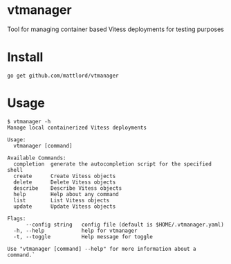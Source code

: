 # vtmanager
Tool for managing container based Vitess deployments for testing purposes

# Install
```
go get github.com/mattlord/vtmanager
```

# Usage
```
$ vtmanager -h
Manage local containerized Vitess deployments

Usage:
  vtmanager [command]

Available Commands:
  completion  generate the autocompletion script for the specified shell
  create      Create Vitess objects
  delete      Delete Vitess objects
  describe    Describe Vitess objects
  help        Help about any command
  list        List Vitess objects
  update      Update Vitess objects

Flags:
      --config string   config file (default is $HOME/.vtmanager.yaml)
  -h, --help            help for vtmanager
  -t, --toggle          Help message for toggle

Use "vtmanager [command] --help" for more information about a command.`
```
